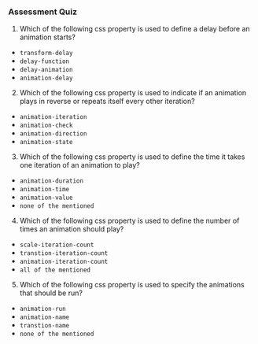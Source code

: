 
### Assessment Quiz

1. Which of the following css property is used to define a delay before an animation starts?

- `transform-delay`
- `delay-function`
- `delay-animation`
- `animation-delay` 

2. Which of the following css property is used to indicate if an animation plays in reverse or repeats itself every other iteration?

- `animation-iteration`
- `animation-check`
- `animation-direction` 
- `animation-state`

3. Which of the following css property is used to define the time it takes one iteration of an animation to play?

- `animation-duration` 
- `animation-time`
- `animation-value`
- `none of the mentioned`

4. Which of the following css property is used to define the number of times an animation should play?

- `scale-iteration-count`
- `transtion-iteration-count`
- `animation-iteration-count` 
- `all of the mentioned`

5. Which of the following css property is used to specify the animations that should be run?

- `animation-run`
- `animation-name` 
- `transtion-name`
- `none of the mentioned` 
